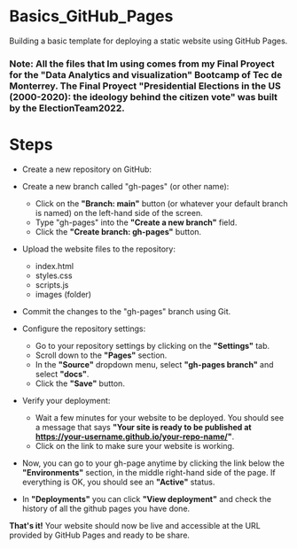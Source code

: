 # Basics_GitHub_Pages
Building a basic template for deploying a static website using GitHub Pages.

### Note: All the files that Im using comes from my Final Proyect for the "Data Analytics and visualization" Bootcamp of Tec de Monterrey. The Final Proyect "Presidential Elections in the US (2000-2020): the ideology behind the citizen vote" was built by the ElectionTeam2022.

# Steps

* Create a new repository on GitHub:
* Create a new branch called "gh-pages" (or other name):
  - Click on the **"Branch: main"** button (or whatever your default branch is named) on the left-hand side of the screen.
  - Type "gh-pages" into the **"Create a new branch"** field.
  - Click the **"Create branch: gh-pages"** button.

* Upload the website files to the repository:
  - index.html
  - styles.css
  - scripts.js
  - images (folder)

 
* Commit the changes to the "gh-pages" branch using Git.
* Configure the repository settings:
  - Go to your repository settings by clicking on the **"Settings"** tab.
  - Scroll down to the **"Pages"** section.
  - In the **"Source"** dropdown menu, select **"gh-pages branch"** and select **"docs"**.
  - Click the **"Save"** button.

* Verify your deployment:
  - Wait a few minutes for your website to be deployed. You should see a message that says **"Your site is ready to be published at https://your-username.github.io/your-repo-name/"**.
  - Click on the link to make sure your website is working.
  
* Now, you can go to your gh-page anytime by clicking the link below the **"Environments"** section, in the middle right-hand side of the page. If everything is OK, you should see an **"Active"** status.

* In **"Deployments"** you can click **"View deployment"** and check the history of all the github pages you have done.

**That's it!** Your website should now be live and accessible at the URL provided by GitHub Pages and ready to be share.

